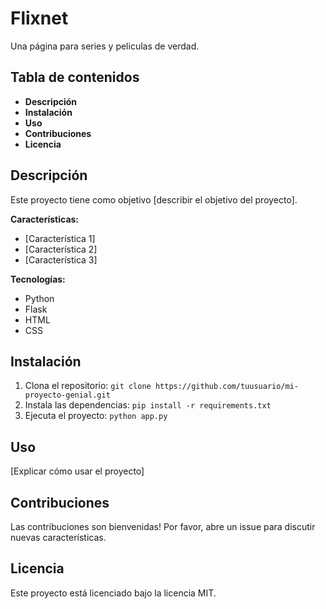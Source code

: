 # Flixnet
Una página para series y peliculas de verdad.
## Tabla de contenidos
* **Descripción**
* **Instalación**
* **Uso**
* **Contribuciones**
* **Licencia**

## Descripción
Este proyecto tiene como objetivo [describir el objetivo del proyecto].

**Características:**
* [Característica 1]
* [Característica 2]
* [Característica 3]

**Tecnologías:**
* Python
* Flask
* HTML
* CSS

## Instalación
1. Clona el repositorio: `git clone https://github.com/tuusuario/mi-proyecto-genial.git`
2. Instala las dependencias: `pip install -r requirements.txt`
3. Ejecuta el proyecto: `python app.py`

## Uso
[Explicar cómo usar el proyecto]

## Contribuciones
Las contribuciones son bienvenidas! Por favor, abre un issue para discutir nuevas características.

## Licencia
Este proyecto está licenciado bajo la licencia MIT.
